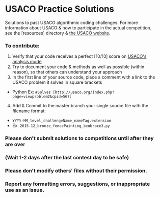 # USACO Practice Solutions
Solutions to past USACO algorithmic coding challenges. For more information about USACO & how to participate in the actual competition, see the [resources] directory & [the USACO website](usaco.org).

### To contribute:
1. Verify that your code receives a perfect [10/10] score on [USACO's analysis mode](usaco.org)
2. Try to document your code & methods as well as possible (within reason), so that others can understand your approach
3. In the first line of your source code, place a comment with a link to the USACO problem it solves in square brackets
  * Python Ex: `#Solves [http://usaco.org/index.php?page=viewproblem2&cpid=567]`
  
4. Add & Commit to the master branch your single source file with the filename format:
  * `YYYY-MM_level_challengeName_nameTag.extension`
  * Ex: `2015-12_bronze_fencePainting_benbroce3.py`

### Please don't submit solutions to competitions until after they are over
### (Wait 1-2 days after the last contest day to be safe)
### Please don't modify others' files without their permission.
### Report any formatting errors, suggestions, or inappropriate use as an issue.
